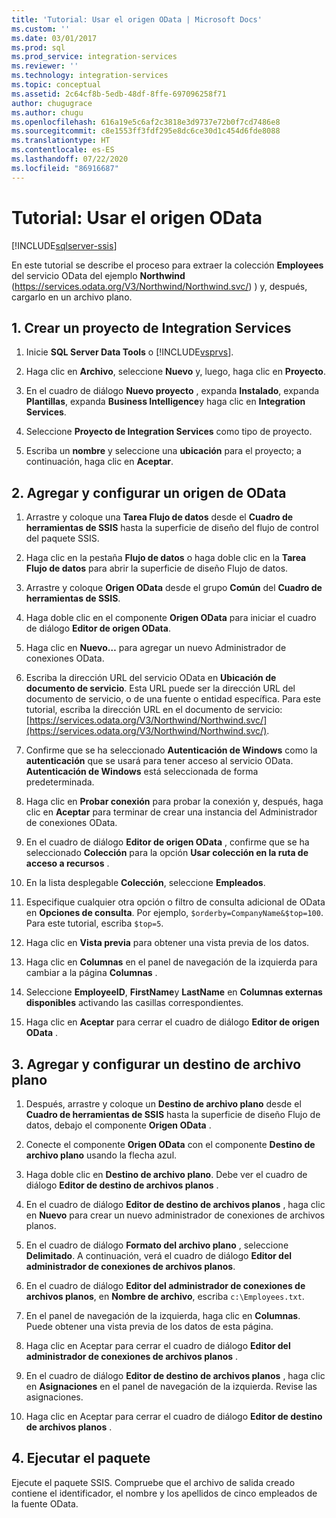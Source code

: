 ```yaml
---
title: 'Tutorial: Usar el origen OData | Microsoft Docs'
ms.custom: ''
ms.date: 03/01/2017
ms.prod: sql
ms.prod_service: integration-services
ms.reviewer: ''
ms.technology: integration-services
ms.topic: conceptual
ms.assetid: 2c64cf8b-5edb-48df-8ffe-697096258f71
author: chugugrace
ms.author: chugu
ms.openlocfilehash: 616a19e5c6af2c3818e3d9737e72b0f7cd7486e8
ms.sourcegitcommit: c8e1553ff3fdf295e8dc6ce30d1c454d6fde8088
ms.translationtype: HT
ms.contentlocale: es-ES
ms.lasthandoff: 07/22/2020
ms.locfileid: "86916687"
---
```

# <a name="tutorial-using-the-odata-source"></a>Tutorial: Usar el origen OData

[!INCLUDE[sqlserver-ssis](../../includes/applies-to-version/sqlserver-ssis.md)]


  En este tutorial se describe el proceso para extraer la colección **Employees** del servicio OData del ejemplo **Northwind** (https://services.odata.org/V3/Northwind/Northwind.svc/) ) y, después, cargarlo en un archivo plano.  
  
## <a name="1-create-an-integration-services-project"></a>1. Crear un proyecto de Integration Services  
  
1.  Inicie **SQL Server Data Tools** o [!INCLUDE[vsprvs](../../includes/vsprvs-md.md)].  
  
2.  Haga clic en **Archivo**, seleccione **Nuevo** y, luego, haga clic en **Proyecto**.  
  
3.  En el cuadro de diálogo **Nuevo proyecto** , expanda **Instalado**, expanda **Plantillas**, expanda **Business Intelligence**y haga clic en **Integration Services**.  
  
4.  Seleccione **Proyecto de Integration Services** como tipo de proyecto.  
  
5.  Escriba un **nombre** y seleccione una **ubicación** para el proyecto; a continuación, haga clic en **Aceptar**.  
  
## <a name="2-add-and-configure-an-odata-source"></a>2. Agregar y configurar un origen de OData 
  
1.  Arrastre y coloque una **Tarea Flujo de datos** desde el **Cuadro de herramientas de SSIS** hasta la superficie de diseño del flujo de control del paquete SSIS.  
  
2.  Haga clic en la pestaña **Flujo de datos** o haga doble clic en la **Tarea Flujo de datos** para abrir la superficie de diseño Flujo de datos.  
  
3.  Arrastre y coloque **Origen OData** desde el grupo **Común** del **Cuadro de herramientas de SSIS**.
  
4.  Haga doble clic en el componente **Origen OData** para iniciar el cuadro de diálogo **Editor de origen OData**.  
  
5.  Haga clic en **Nuevo…** para agregar un nuevo Administrador de conexiones OData.  
  
6.  Escriba la dirección URL del servicio OData en **Ubicación de documento de servicio**. Esta URL puede ser la dirección URL del documento de servicio, o de una fuente o entidad específica. Para este tutorial, escriba la dirección URL en el documento de servicio: [https://services.odata.org/V3/Northwind/Northwind.svc/](https://services.odata.org/V3/Northwind/Northwind.svc/).  
  
7.  Confirme que se ha seleccionado **Autenticación de Windows** como la **autenticación** que se usará para tener acceso al servicio OData. **Autenticación de Windows** está seleccionada de forma predeterminada.  
  
8.  Haga clic en **Probar conexión** para probar la conexión y, después, haga clic en **Aceptar** para terminar de crear una instancia del Administrador de conexiones OData.  
  
9. En el cuadro de diálogo **Editor de origen OData** , confirme que se ha seleccionado **Colección** para la opción **Usar colección en la ruta de acceso a recursos** .  
  
10. En la lista desplegable **Colección**, seleccione **Empleados**.  
  
11. Especifique cualquier otra opción o filtro de consulta adicional de OData en **Opciones de consulta**. Por ejemplo, `$orderby=CompanyName&$top=100`. Para este tutorial, escriba `$top=5`.  
  
12. Haga clic en **Vista previa** para obtener una vista previa de los datos.  
  
13. Haga clic en **Columnas** en el panel de navegación de la izquierda para cambiar a la página **Columnas** .  
  
14. Seleccione **EmployeeID**, **FirstName**y **LastName** en **Columnas externas disponibles** activando las casillas correspondientes.  
  
15. Haga clic en **Aceptar** para cerrar el cuadro de diálogo **Editor de origen OData** .  
  
## <a name="3-add-and-configure-a-flat-file-destination"></a>3. Agregar y configurar un destino de archivo plano
  
1.  Después, arrastre y coloque un **Destino de archivo plano** desde el **Cuadro de herramientas de SSIS** hasta la superficie de diseño Flujo de datos, debajo el componente **Origen OData** .  
  
2.  Conecte el componente **Origen OData** con el componente **Destino de archivo plano** usando la flecha azul.  
  
3.  Haga doble clic en **Destino de archivo plano**. Debe ver el cuadro de diálogo **Editor de destino de archivos planos** .  
  
4.  En el cuadro de diálogo **Editor de destino de archivos planos** , haga clic en **Nuevo** para crear un nuevo administrador de conexiones de archivos planos.  
  
5.  En el cuadro de diálogo **Formato del archivo plano** , seleccione **Delimitado**. A continuación, verá el cuadro de diálogo **Editor del administrador de conexiones de archivos planos**.  
  
6.  En el cuadro de diálogo **Editor del administrador de conexiones de archivos planos**, en **Nombre de archivo**, escriba `c:\Employees.txt`.  
  
7.  En el panel de navegación de la izquierda, haga clic en **Columnas**. Puede obtener una vista previa de los datos de esta página.  
  
8.  Haga clic en Aceptar para cerrar el cuadro de diálogo **Editor del administrador de conexiones de archivos planos** .  
  
9. En el cuadro de diálogo **Editor de destino de archivos planos** , haga clic en **Asignaciones** en el panel de navegación de la izquierda. Revise las asignaciones.  
  
10. Haga clic en Aceptar para cerrar el cuadro de diálogo **Editor de destino de archivos planos** .  

## <a name="4-run-the-package"></a>4. Ejecutar el paquete
Ejecute el paquete SSIS. Compruebe que el archivo de salida creado contiene el identificador, el nombre y los apellidos de cinco empleados de la fuente OData.
  
  
